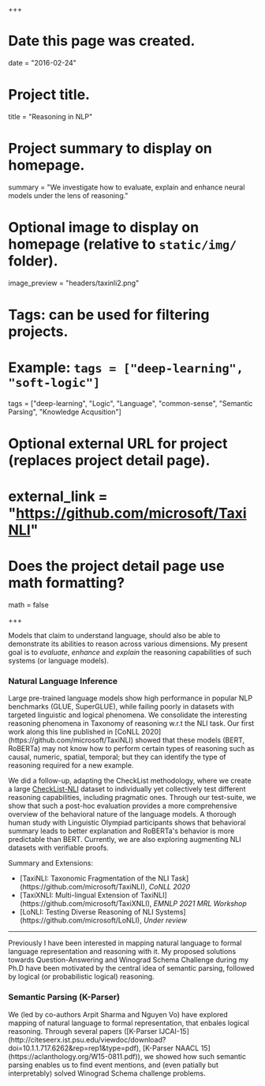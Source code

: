 +++
# Date this page was created.
date = "2016-02-24"

# Project title.
title = "Reasoning in NLP"

# Project summary to display on homepage.
summary = "We investigate how to evaluate, explain and enhance neural models under the lens of reasoning."

# Optional image to display on homepage (relative to `static/img/` folder).
image_preview = "headers/taxinli2.png"

# Tags: can be used for filtering projects.
# Example: `tags = ["deep-learning", "soft-logic"]`
tags = ["deep-learning", "Logic", "Language", "common-sense", "Semantic Parsing", "Knowledge Acqusition"]

# Optional external URL for project (replaces project detail page).
# external_link = "https://github.com/microsoft/TaxiNLI"

# Does the project detail page use math formatting?
math = false

+++

Models that claim to understand language, should also be able to demonstrate its abilities to reason across various dimensions. My present goal is to *evaluate*, *enhance* and *explain* the reasoning capabilities of such systems (or language models).

<h3> Natural Language Inference </h3>
Large pre-trained language models show high performance in popular NLP benchmarks (GLUE, SuperGLUE), while failing poorly in datasets with targeted linguistic and logical phenomena. We consolidate the interesting reasoning phenomena
in Taxonomy of reasoning w.r.t the NLI task. Our first work along this line published in [CoNLL 2020](https://github.com/microsoft/TaxiNLI) showed that these models (BERT, RoBERTa) may not know how to perform certain types of reasoning such as causal, numeric, spatial, temporal; but they can identify the type of reasoning required for a new example. 

We did a follow-up, adapting the CheckList methodology, where we create a large [CheckList-NLI](https://github.com/microsoft/LoNLI) dataset to individually yet collectively test different reasoning capabilities, including pragmatic ones. Through our test-suite, we show that such a post-hoc evaluation provides a more comprehensive overview of the behavioral nature of the language models. A thorough human study with Linguistic Olympiad participants shows that behavioral summary leads to better explanation and RoBERTa's behavior is more predictable than BERT. Currently, we are also exploring augmenting NLI datasets with verifiable proofs.

Summary and Extensions:
<ul> 
<li> [TaxiNLI: Taxonomic Fragmentation of the NLI Task](https://github.com/microsoft/TaxiNLI), <em>CoNLL 2020</em>
</li>
<li> [TaxiXNLI: Multi-lingual Extension of TaxiNLI](https://github.com/microsoft/TaxiXNLI), <em>EMNLP 2021 MRL Workshop</em>
</li>
<li> [LoNLI: Testing Diverse Reasoning of NLI Systems](https://github.com/microsoft/LoNLI), <em>Under review</em>
</li>
</ul>

<hr style="width:100%;text-align:left;margin-left:0">

Previously I have been interested in mapping natural language to formal language representation and reasoning with it. My proposed solutions towards Question-Answering and Winograd Schema Challenge during my Ph.D have been motivated by the central idea of semantic parsing, followed by logical (or probabilistic logical) reasoning.

<h3> Semantic Parsing (K-Parser) </h3>
We (led by co-authors Arpit Sharma and Nguyen Vo) have explored mapping of natural language to formal representation, that enbales logical reasoning. Through several papers ([K-Parser IJCAI-15](http://citeseerx.ist.psu.edu/viewdoc/download?doi=10.1.1.717.6262&rep=rep1&type=pdf), [K-Parser NAACL 15](https://aclanthology.org/W15-0811.pdf)), we showed how such semantic parsing enables us to find event mentions, and (even patially but interpretably) solved Winograd Schema challenge problems.

<!-- <div>
<div id="References" align="left" style="width: 100%; overflow-y: hidden;" class="wcustomhtml"><h3 style="margin-bottom:0px;">References</h3>
<hr style="float: center"></div>
</div>
<ul>
<li>
Ishan Tarunesh, Somak Aditya, Monojit Choudhury. Trusting RoBERTa over BERT: Insights from CheckListing the Natural Language Inference Task. Arxiv 2015. 
</li><li>
Pratik Joshi*, Somak Aditya*, Aalok Sathe*, Monojit Choudhury. TaxiNLI: Taking a Ride up the NLU Hill. CoNLL 2020.
</li><li>
Arpit Sharma, Somak Aditya, Vo Nguyen and Chitta Baral. Towards Addressing the Winograd Schema Challenge - Building and Using a Semantic Parser and a Knowledge Hunting Module. IJCAI 2015.
</li><li>
Somak Aditya, Chitta Baral, Nguyen Ha Vo, Joohyung Lee, Jieping Ye, Zaw Naung, Barry Lumpkin, Jenny Hastings, Richard Scherl, Dawn M. Sweet, Daniela Inclezan. Recognizing Social Constructs from Textual Conversation. HLT-NAACL 2015.
</li><li>
Arpit Sharma, Nguyen H. Vo, Somak Aditya and Chitta Baral. Identifying Various Kinds of Event Mentions in K-Parser Output The 3rd Workshop on EVENTS: Definition, Detection, Coreference, and Representation. HLT-NAACL 2015.
</li>
</ul> -->



